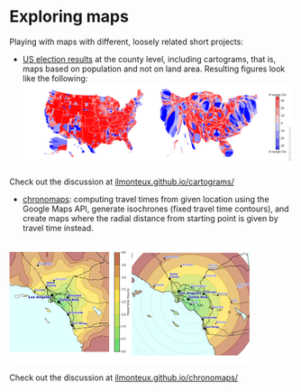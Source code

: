 # Exploring maps

Playing with maps with different, loosely related short projects:

- [US election results](US_elections) at the county level, including cartograms, that is, maps based on population and not on land area. Resulting figures look like the following:
![](US_elections/figs/election_county_map_carto.png)

Check out the discussion at [ilmonteux.github.io/cartograms/](https://ilmonteux.github.io/cartograms/)


- [chronomaps](chronomaps): computing travel times from given location using the Google Maps API, generate isochrones (fixed travel time contours), and create maps where the radial distance from starting point is given by travel time instead.    

<img src="chronomaps/figs/travel_times_Irvine.png" alt="US center isochrone"  width="43%"><img src="chronomaps/figs/chronomap_Irvine.png" alt="US center chronomap"  width="41.5%">

Check out the discussion at [ilmonteux.github.io/chronomaps/](https://ilmonteux.github.io/chronomaps/)